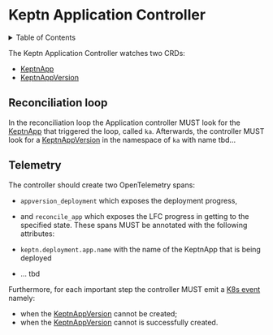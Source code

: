 # Keptn Application Controller

<details>
<summary>Table of Contents</summary>

<!-- run with: npx markdown-toc --no-first-h1 --no-stripHeadingTags -i file.md -->

<!-- toc -->

- [Reconciliation loop](#reconciliation-loop)
- [Telemetry](#telemetry)

<!-- tocstop -->

</details>

The Keptn Application Controller watches two CRDs:

- [KeptnApp][]
- [KeptnAppVersion][]

## Reconciliation loop

In the reconciliation loop the Application controller MUST look for the [KeptnApp][] that triggered the loop, called `ka`.
Afterwards, the controller MUST look for a [KeptnAppVersion][] in the namespace of `ka` with name tbd...



## Telemetry

The controller should create two OpenTelemetry spans: 

- `appversion_deployment` which exposes the deployment progress,
- and `reconcile_app` which exposes the LFC progress in getting to the specified state.
These spans MUST be annotated with the following attributes:

- `keptn.deployment.app.name` with the name of the KeptnApp that is being deployed
- ...
tbd

Furthermore, for each important step the controller MUST emit a [K8s event](https://kubernetes.io/docs/reference/kubernetes-api/cluster-resources/event-v1/)
namely:

- when the [KeptnAppVersion][] cannot be created;
- when the [KeptnAppVersion][] cannot is successfully created.



[KeptnApp]: ../crds/v1alpha1/KeptnApp.md
[KeptnAppVersion]: ../crds/v1alpha1/KeptnAppVersion.md
